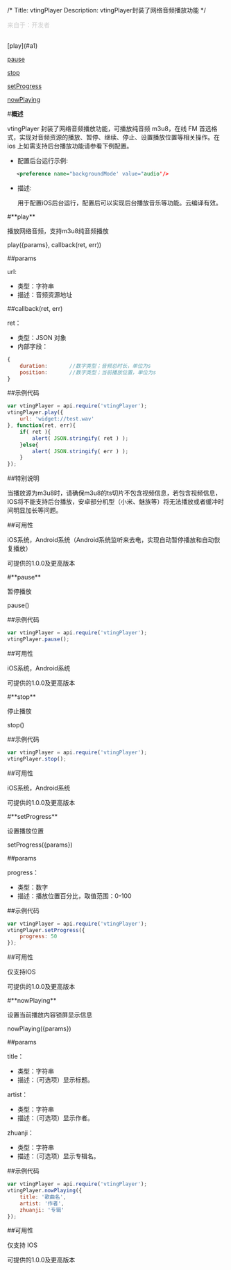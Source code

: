 /*
Title: vtingPlayer
Description: vtingPlayer封装了网络音频播放功能
*/

<p style="color: #ccc;margin-bottom: 30px;">来自于：开发者</p>

<div class="outline">
[play](#a1)

[pause](#a2)

[stop](#a3)

[setProgress](#a4)

[nowPlaying](#a5)

</div>

#**概述**

vtingPlayer 封装了网络音频播放功能，可播放纯音频 m3u8，在线 FM 首选格式，实现对音频资源的播放、暂停、继续、停止、设置播放位置等相关操作。在 ios 上如需支持后台播放功能请参看下例配置。

- 配置后台运行示例:

```xml
   <preference name="backgroundMode' value="audio'/>
```
- 描述:

    用于配置iOS后台运行，配置后可以实现后台播放音乐等功能。云编译有效。
    
<div id="a1"></div>
#**play**

播放网络音频，支持m3u8纯音频播放

play({params}, callback(ret, err))

##params

url:

- 类型：字符串
- 描述：音频资源地址

##callback(ret, err)

ret：

- 类型：JSON 对象
- 内部字段：

```js
{
    duration:       //数字类型；音频总时长，单位为s
    position:	    //数字类型；当前播放位置，单位为s
}
```

##示例代码

```js
var vtingPlayer = api.require('vtingPlayer');
vtingPlayer.play({
    url: 'widget://test.wav'
}, function(ret, err){		
	if( ret ){
		alert( JSON.stringify( ret ) );
	}else{
		alert( JSON.stringify( err ) );
	}
});
```

##特别说明

当播放源为m3u8时，请确保m3u8的ts切片不包含视频信息，若包含视频信息，IOS将不能支持后台播放，安卓部分机型（小米、魅族等）将无法播放或者缓冲时间明显加长等问题。

##可用性

iOS系统，Android系统（Android系统监听来去电，实现自动暂停播放和自动恢复播放）

可提供的1.0.0及更高版本

<div id="a2"></div>
#**pause**

暂停播放

pause()

##示例代码

```js
var vtingPlayer = api.require('vtingPlayer');
vtingPlayer.pause();
```

##可用性

iOS系统，Android系统

可提供的1.0.0及更高版本

<div id="a3"></div>
#**stop**

停止播放

stop()

##示例代码

```js
var vtingPlayer = api.require('vtingPlayer');
vtingPlayer.stop();
```

##可用性

iOS系统，Android系统

可提供的1.0.0及更高版本

<div id="a4"></div>
#**setProgress**

设置播放位置

setProgress({params})

##params

progress：

- 类型：数字
- 描述：播放位置百分比，取值范围：0-100

##示例代码

```js
var vtingPlayer = api.require('vtingPlayer');
vtingPlayer.setProgress({
    progress: 50
});
```

##可用性

仅支持IOS

可提供的1.0.0及更高版本

<div id="a5"></div>
#**nowPlaying**

设置当前播放内容锁屏显示信息

nowPlaying({params})

##params

title：

- 类型：字符串
- 描述：（可选项）显示标题。

artist：

- 类型：字符串
- 描述：（可选项）显示作者。

zhuanji：

- 类型：字符串
- 描述：（可选项）显示专辑名。

##示例代码

```js
var vtingPlayer = api.require('vtingPlayer');
vtingPlayer.nowPlaying({
	title: '歌曲名',
	artist: '作者',
	zhuanji: '专辑'
});
```

##可用性

仅支持 IOS

可提供的1.0.0及更高版本
